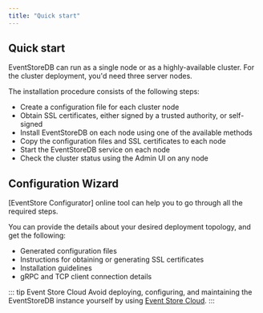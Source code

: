 ```yaml
---
title: "Quick start"
---
```


## Quick start

EventStoreDB can run as a single node or as a highly-available cluster. For the cluster deployment, you'd need three server nodes.

The installation procedure consists of the following steps:
- Create a configuration file for each cluster node
- Obtain SSL certificates, either signed by a trusted authority, or self-signed
- Install EventStoreDB on each node using one of the available methods
- Copy the configuration files and SSL certificates to each node
- Start the EventStoreDB service on each node
- Check the cluster status using the Admin UI on any node

## Configuration Wizard

[EventStore Configurator] online tool can help you to go through all the required steps.

You can provide the details about your desired deployment topology, and get the following:
- Generated configuration files
- Instructions for obtaining or generating SSL certificates
- Installation guidelines
- gRPC and TCP client connection details

::: tip Event Store Cloud
Avoid deploying, configuring, and maintaining the EventStoreDB instance yourself by using
[Event Store Cloud](https://www.eventstore.com/event-store-cloud).
:::
